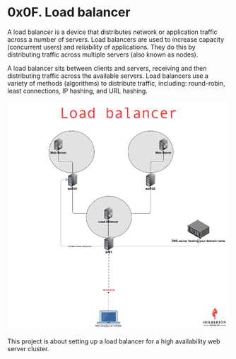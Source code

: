 # 0x0F. Load balancer

A load balancer is a device that distributes network or application traffic across a number of servers.
Load balancers are used to increase capacity (concurrent users) and reliability of applications.
They do this by distributing traffic across multiple servers (also known as nodes).

A load balancer sits between clients and servers, receiving and then distributing traffic across the available servers.
Load balancers use a variety of methods (algorithms) to distribute traffic, including:
round-robin, least connections, IP hashing, and URL hashing.

![Load balancer](lb.png)

This project is about setting up a load balancer for a high availability web server cluster.
